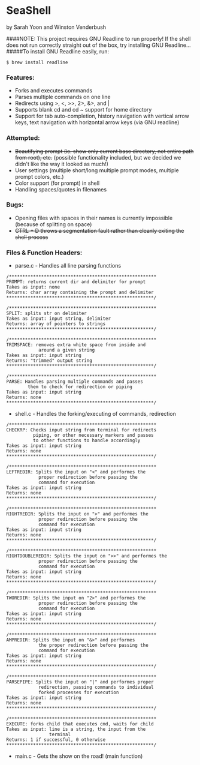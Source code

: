 # SeaShell
by Sarah Yoon and Winston Venderbush

####NOTE: This project requires GNU Readline to run properly!
If the shell does not run correctly straight out of the box, try installing GNU Readline...
#####To install GNU Readline easily, run:
```no-highlight
$ brew install readline
```

### Features:
* Forks and executes commands
* Parses multiple commands on one line
* Redirects using >, <, >>, 2>, &>, and |
* Supports blank cd and cd ~ support for home directory
* Support for tab auto-completion, history navigation with vertical arrow keys, text navigation with horizontal arrow keys (via GNU readline) 

### Attempted:
* ~~Beautifying prompt (ie. show only current base directory, not entire path from root), etc.~~ (possible functionality included, but we decided we didn't like the way it looked as much!)
* User settings (multiple short/long multiple prompt modes, multiple prompt colors, etc.)
* Color support (for prompt) in shell
* Handling spaces/quotes in filenames


### Bugs:
* Opening files with spaces in their names is currently impossible (because of splitting on space)
* ~~CTRL + D throws a segmentation fault rather than cleanly exiting the shell process~~

### Files & Function Headers:
* parse.c - Handles all line parsing functions
```no-highlight
/*******************************************************
PROMPT: returns current dir and delimiter for prompt
Takes as input: none
Returns: char array containing the prompt and delimiter
*******************************************************/

/*******************************************************
SPLIT: splits str on delimiter 
Takes as input: input string, delimiter
Returns: array of pointers to strings
*******************************************************/

/*******************************************************
TRIMSPACE: removes extra white space from inside and 
            around a given string
Takes as input: input string
Returns: "trimmed" output string
*******************************************************/

/*******************************************************
PARSE: Handles parsing multiple commands and passes 
        them to check for redirection or piping
Takes as input: input string
Returns: none
*******************************************************/
```
* shell.c - Handles the forking/executing of commands, redirection
```no-highlight
/*******************************************************
CHECKRP: Checks input string from terminal for redirects
          piping, or other necessary markers and passes 
          to other functions to handle accordingly
Takes as input: input string
Returns: none
*******************************************************/

/*******************************************************
LEFTREDIR: Splits the input on "<" and performes the
            proper redirection before passing the
            command for execution
Takes as input: input string
Returns: none
*******************************************************/

/*******************************************************
RIGHTREDIR: Splits the input on ">" and performes the
            proper redirection before passing the
            command for execution
Takes as input: input string
Returns: none
*******************************************************/

/*******************************************************
RIGHTDOUBLEREDIR: Splits the input on ">>" and performes the
            proper redirection before passing the
            command for execution
Takes as input: input string
Returns: none
*******************************************************/

/*******************************************************
TWOREDIR: Splits the input on "2>" and performes the
            proper redirection before passing the
            command for execution
Takes as input: input string
Returns: none
*******************************************************/

/*******************************************************
AMPREDIR: Splits the input on "&>" and performes 
            the proper redirection before passing the
            command for execution
Takes as input: input string
Returns: none
*******************************************************/

/*******************************************************
PARSEPIPE: Splits the input on "|" and performes proper
            redirection, passing commands to individual
            forked processes for execution
Takes as input: input string
Returns: none
*******************************************************/

/*******************************************************
EXECUTE: forks child that executes cmd, waits for child
Takes as input: line is a string, the input from the
                terminal
Returns: 1 if successful, 0 otherwise
*******************************************************/
```
* main.c - Gets the show on the road! (main function)

